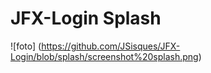 # JFX-Login Splash
![foto] (https://github.com/JSisques/JFX-Login/blob/splash/screenshot%20splash.png)
